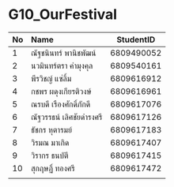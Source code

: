 # G10_OurFestival

|No|Name|StudentID|
|-|:-|:-:|
|1|ณัฐชนินทร์ พานิชพัฒน์|6809490052|
|2|นวมินทร์ตรา คำมุงคุล|6809540161|
|3|พีรวิชญ์ แซ่ลิ้ม|6809616912|
|4|กชพร ผดุงเกียรติวงษ์|6809616961|
|5|ณรบดี เรืองศักดิ์ภักดี|6809617076|
|6|ณัฐวรรธน์ เลิศชัยดำรงศรี|6809617126|
|7|ธัชกร หุตารมย์|6809617183|
|8|วิรมณ มาเกิด|6809617407|
|9|วิรากร ธนบัตี|6809617415|
|10| สุกฤษฏิ์ ทองศรี|6809617472|
||||